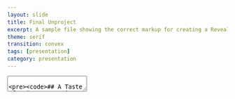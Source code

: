 ```yaml
---
layout: slide
title: Final Unproject
excerpt: A sample file showing the correct markup for creating a Reveal.js slide deck"
theme: serif
transition: convex
tags: [presentation]
category: presentation
---
```

<section data-markdown>
  <textarea data-template>

    ## A Taste of Asia: Separating the Authentic from the Adapted in UAE Restaurants🥘


    ---
    ## Scope
    <img src="/assets/1.png" style="width:40%; height:25%; margin-left:10%;" />
    
    Our projects main focus is to explore how authentic asian restaurants are in the UAE in terms of food and aesthetics of the place. 



    ---
    ## Data📊
    1. Food menu
    2. Additional taste
    3. Additional ingredients
    4. Additional foods
    5. Special techniques
    6. Decoration
    7. Any noticeable trends in restaurants of specific region


    ---
    ## Techniques
    1. Digitization
    2. Crowdsourcing
    3. Orange mining - image 🍊
    4. Text analysis


    ---
    ## Aim
    Our mission is to be your go-to resource for Abu Dhabi's thriving restaurant scene, covering the city's greatest restaurants in every price range, neighborhood, and cuisine. Our blog is here to guide you to the best restaurants and hidden treasures in Abu Dhabi, whether you're a native foodie or a tourist searching for the real deal.
    > Rather than a numerical rating, we are going to include pros and cons and specialty.


    ---
    ## Values and Ethics:
    <img src="/assets/2.jpeg" style="width:90%; height:50%; margin-left:10%;" />
    1. Honesty
    2. Authenticity

    ---
    ## Resources used
    1. Cartographic representation🗺️
    2. Crowd-sourcing
    3. Web-develeoper for the website

    ---
    ## Workplan
    1. Decide on and collect metadata
    2. Making a site and uploading the data of the restaurants on the site
    3. Making a review section where people can talk about the restaurants or any specific dish of the restaurant  
    4. The reviews will be short and anonymous
    5. Up-voting and down-voting option for the restaurants and the dishes
    6. Making an interactive map on the site which will give some basic information when hovered over

    ---
    <img src="/assets/3.png" style="width:90%; height:50%; margin-left:10%;" />

    Thank You!

  </textarea>
</section>